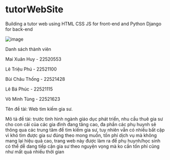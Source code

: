 # tutorWebSite
Building a tutor web using HTML CSS JS for front-end and Python Django for back-end

![image](https://github.com/wanghui070404/tutorWebSite/assets/131352489/62b44254-f903-4846-94b8-65cf1b6dcc46)

Danh sách thành viên

Mai Xuân Huy - 22520553

Lê Triệu Phú - 22521100

Bùi Châu Thống - 22521428

Lê Bá Phúc - 22521115

Võ Minh Tùng - 22521623


Tên đề tài: Web tìm kiếm gia sư. 

Mô tả đề tài: trước tình hình ngành giáo dục phát triển, nhu cầu thuê gia sư cho con cái của các gia đình đang tăng cao, đa phần các phụ huynh sẽ thông qua các trung tâm để tìm kiếm gia sư, tuy nhiên vẫn có nhiều bất cập vì khó tìm được gia sư đúng theo mong muốn, tốn phí dịch vụ mà không mang lại hiệu quả cao, trang web này được làm ra để phụ huynh/học sinh có thể dễ dang tiếp cận gia sư theo nguyện vọng mà ko cần tốn phí cũng như mất quá nhiều thời gian


